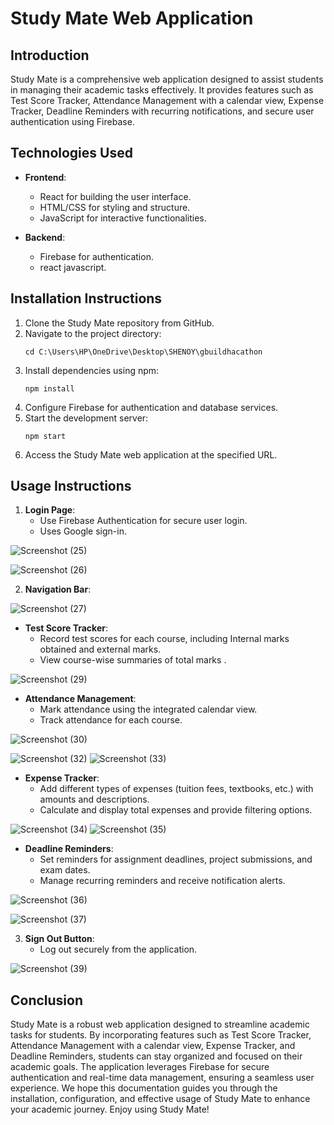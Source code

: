

# Study Mate Web Application 

## Introduction

Study Mate is a comprehensive web application designed to assist students in managing their academic tasks effectively. It provides features such as Test Score Tracker, Attendance Management with a calendar view, Expense Tracker, Deadline Reminders with recurring notifications, and secure user authentication using Firebase.

## Technologies Used

- **Frontend**:
  - React for building the user interface.
  - HTML/CSS for styling and structure.
  - JavaScript for interactive functionalities.

- **Backend**:
  - Firebase for authentication.
  - react javascript.
  


## Installation Instructions

1. Clone the Study Mate repository from GitHub.
2. Navigate to the project directory:
   ```
   cd C:\Users\HP\OneDrive\Desktop\SHENOY\gbuildhacathon
   ```
3. Install dependencies using npm:
   ```
   npm install
   ```
4. Configure Firebase for authentication and database services.
5. Start the development server:
   ```
   npm start
   ```
6. Access the Study Mate web application at the specified URL.

## Usage Instructions

1. **Login Page**:
   - Use Firebase Authentication for secure user login.
   - Uses Google sign-in.
  
 ![Screenshot (25)](https://github.com/HemaShenoy/gbuildhacathon/assets/122464897/8721e04d-e8c8-4e70-8260-a74429b31d35)


![Screenshot (26)](https://github.com/HemaShenoy/gbuildhacathon/assets/122464897/360b1066-d5c3-4af5-961c-1e41ef4ae374)


 
  
2. **Navigation Bar**:



![Screenshot (27)](https://github.com/HemaShenoy/gbuildhacathon/assets/122464897/6d71a445-46cc-4042-8531-0a73ad954b85)

   - **Test Score Tracker**:
     - Record test scores for each course, including Internal marks obtained and external marks.
     - View course-wise summaries of total marks .



![Screenshot (29)](https://github.com/HemaShenoy/gbuildhacathon/assets/122464897/b2fa75f0-d8b6-4fd6-9a3e-1acdc2746ab8)


   - **Attendance Management**:
     - Mark attendance using the integrated calendar view.
     - Track attendance  for each course.


![Screenshot (30)](https://github.com/HemaShenoy/gbuildhacathon/assets/122464897/e3d18aa0-e992-46cf-aaa4-a506b20bbe33)

![Screenshot (32)](https://github.com/HemaShenoy/gbuildhacathon/assets/122464897/c2d5ed64-5e69-4b39-bdcf-ed2481a4c2fa)
![Screenshot (33)](https://github.com/HemaShenoy/gbuildhacathon/assets/122464897/9038b3ad-fa0c-4317-be02-8e23cc2ec278)


   - **Expense Tracker**:
     - Add different types of expenses (tuition fees, textbooks, etc.) with amounts and descriptions.
     - Calculate and display total expenses and provide filtering options.
    
  ![Screenshot (34)](https://github.com/HemaShenoy/gbuildhacathon/assets/122464897/5ea54a65-0f76-469c-84d0-6511b098819a)
  ![Screenshot (35)](https://github.com/HemaShenoy/gbuildhacathon/assets/122464897/21d01517-2783-4348-be0d-779f534bac1a)

   - **Deadline Reminders**:
     - Set reminders for assignment deadlines, project submissions, and exam dates.
     - Manage recurring reminders and receive notification alerts.

![Screenshot (36)](https://github.com/HemaShenoy/gbuildhacathon/assets/122464897/003b9363-f0b1-4ea5-a949-55120e1d8143)

![Screenshot (37)](https://github.com/HemaShenoy/gbuildhacathon/assets/122464897/b947e101-29c7-49d5-93ca-fcbf210a5eba)




3. **Sign Out Button**:
   - Log out securely from the application.


![Screenshot (39)](https://github.com/HemaShenoy/gbuildhacathon/assets/122464897/dabbaec2-6f9c-4557-b028-7fc19da55d4a)


## Conclusion

Study Mate is a robust web application designed to streamline academic tasks for students. By incorporating features such as Test Score Tracker, Attendance Management with a calendar view, Expense Tracker, and Deadline Reminders, students can stay organized and focused on their academic goals. The application leverages Firebase for secure authentication and real-time data management, ensuring a seamless user experience. We hope this documentation guides you through the installation, configuration, and effective usage of Study Mate to enhance your academic journey. Enjoy using Study Mate!
